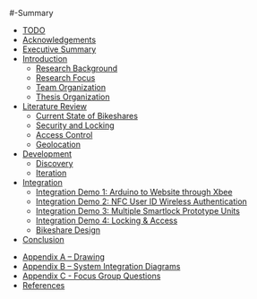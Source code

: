#-Summary

* [TODO](TODO.md)
* [Acknowledgements](Acknowledgements.md)
* [Executive Summary](Executive-Summary.md)
* [Introduction](Introduction/Research-Background.md)
  - [Research Background](Introduction/Research-Background.md)
  - [Research Focus](Introduction/Research-Focus.md)
  - [Team Organization](Introduction/Team-Organization.md)
  - [Thesis Organization](Introduction/Thesis-Organization.md)
* [Literature Review](Literature-Review/Literature-Review.md)
  - [Current State of Bikeshares](Literature-Review/Current-State-of-Bikeshares.md)
  - [Security and Locking](Literature-Review/Security-and-Locking.md)
  - [Access Control](Literature-Review/Access-Control.md)
  - [Geolocation](Literature-Review/Geolocation.md)
* [Development](Development/Development.md)
  - [Discovery](Development/Discovery.md)
  - [Iteration](Development/Iteration.md)
* [Integration](Integration/Integration.md)
  - [Integration Demo 1: Arduino to Website through Xbee](Integration/Integration-Demo-1:-Arduino-to-Website-through-Xbee.md)
  - [Integration Demo 2: NFC User ID Wireless Authentication](Integration/Integration-Demo-2:-NFC-User-ID-Wireless-Authentication.md)
  - [Integration Demo 3: Multiple Smartlock Prototype Units](Integration/Integration-Demo-3:-Multiple-Smartlock-Prototype-Units.md)
  - [Integration Demo 4: Locking & Access](Integration/Integration-Demo-4:-Locking-&-Access.md)
  - [Bikeshare Design](Integration/Bikeshare-Design.md)
* [Conclusion](Conclusion.md)
<!--   - [Technological Achievements](Technological-Achievements.md)
  - [Lessons Learned](Lessons-Learned.md)
  - [Future Directions](Future-Directions.md) -->
* [Appendix A – Drawing](Appendix/Appendix-A-Drawing.md)
* [Appendix B – System Integration Diagrams](Appendix/Appendix-B-System-Integration-Diagrams.md)
* [Appendix C - Focus Group Questions](Appendix/Appendix-C-Focus-Group-Questions.md)
* [References](References.md)
